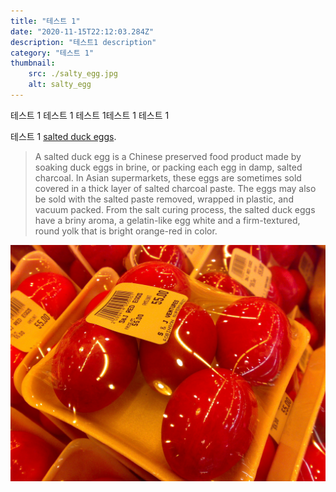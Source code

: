 ```yaml
---
title: "테스트 1"
date: "2020-11-15T22:12:03.284Z"
description: "테스트1 description"
category: "테스트 1"
thumbnail:
    src: ./salty_egg.jpg
    alt: salty_egg
---
```


테스트 1
테스트 1
테스트 1테스트 1
테스트 1

테스트 1
[salted duck eggs](https://en.wikipedia.org/wiki/Salted_duck_egg).

> A salted duck egg is a Chinese preserved food product made by soaking duck
> eggs in brine, or packing each egg in damp, salted charcoal. In Asian
> supermarkets, these eggs are sometimes sold covered in a thick layer of salted
> charcoal paste. The eggs may also be sold with the salted paste removed,
> wrapped in plastic, and vacuum packed. From the salt curing process, the
> salted duck eggs have a briny aroma, a gelatin-like egg white and a
> firm-textured, round yolk that is bright orange-red in color.

![Chinese Salty Egg](images/salty_egg.jpg)
